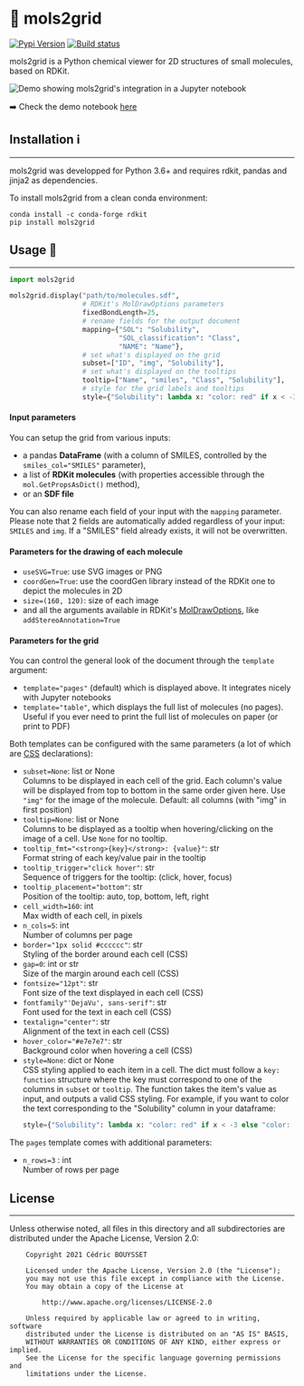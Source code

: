 # 👀 mols2grid

[![Pypi Version](https://img.shields.io/pypi/v/mols2grid.svg)](https://pypi.python.org/pypi/mols2grid)
[![Build status](https://github.com/cbouy/mols2grid/workflows/build/badge.svg)](https://github.com/cbouy/mols2grid/actions/workflows/build.yml)

mols2grid is a Python chemical viewer for 2D structures of small molecules, based on RDKit.

![Demo showing mols2grid's integration in a Jupyter notebook](https://raw.githubusercontent.com/cbouy/mols2grid/master/demo.png)

➡️ Check the demo notebook [here](https://nbviewer.jupyter.org/github/cbouy/molgrid/blob/master/demo.ipynb)

## Installation ℹ️
---

mols2grid was developped for Python 3.6+ and requires rdkit, pandas and jinja2 as dependencies.

To install mols2grid from a clean conda environment:
```shell
conda install -c conda-forge rdkit
pip install mols2grid
```

## Usage 📜
---

```python
import mols2grid

mols2grid.display("path/to/molecules.sdf",
                  # RDKit's MolDrawOptions parameters
                  fixedBondLength=25,
                  # rename fields for the output document
                  mapping={"SOL": "Solubility",
                           "SOL_classification": "Class",
                           "NAME": "Name"},
                  # set what's displayed on the grid
                  subset=["ID", "img", "Solubility"],
                  # set what's displayed on the tooltips
                  tooltip=["Name", "smiles", "Class", "Solubility"],
                  # style for the grid labels and tooltips
                  style={"Solubility": lambda x: "color: red" if x < -3 else "color: black"})
```

#### Input parameters

You can setup the grid from various inputs:
* a pandas **DataFrame** (with a column of SMILES, controlled by the `smiles_col="SMILES"` parameter),
* a list of **RDKit molecules** (with properties accessible through the `mol.GetPropsAsDict()` method),
* or an **SDF file**

You can also rename each field of your input with the `mapping` parameter. Please note that 2 fields are automatically added regardless of your input: `SMILES` and `img`. If a "SMILES" field already exists, it will not be overwritten.

#### Parameters for the drawing of each molecule

* `useSVG=True`: use SVG images or PNG
* `coordGen=True`: use the coordGen library instead of the RDKit one to depict the molecules in 2D
* `size=(160, 120)`: size of each image
* and all the arguments available in RDKit's [MolDrawOptions](https://www.rdkit.org/docs/source/rdkit.Chem.Draw.rdMolDraw2D.html#rdkit.Chem.Draw.rdMolDraw2D.MolDrawOptions), like `addStereoAnnotation=True`


#### Parameters for the grid
  
You can control the general look of the document through the `template` argument:
* `template="pages"` (default) which is displayed above. It integrates nicely with Jupyter notebooks
* `template="table"`, which displays the full list of molecules (no pages). Useful if you ever need to print the full list of molecules on paper (or print to PDF)

Both templates can be configured with the same parameters (a lot of which are [CSS](https://www.w3schools.com/cssref/) declarations):

* `subset=None`: list or None  
    Columns to be displayed in each cell of the grid. Each column's value will be displayed from top to bottom in the same order given here. Use `"img"` for the image of the molecule. Default: all columns (with "img" in first position)
* `tooltip=None`: list or None  
    Columns to be displayed as a tooltip when hovering/clicking on the image of a cell. Use `None` for no tooltip.
* `tooltip_fmt="<strong>{key}</strong>: {value}"`: str  
    Format string of each key/value pair in the tooltip
* `tooltip_trigger="click hover"`: str  
    Sequence of triggers for the tooltip: (click, hover, focus)
* `tooltip_placement="bottom"`: str  
    Position of the tooltip: auto, top, bottom, left, right
* `cell_width=160`: int  
    Max width of each cell, in pixels
* `n_cols=5`: int  
    Number of columns per page
* `border="1px solid #cccccc"`: str  
    Styling of the border around each cell (CSS)
* `gap=0`: int or str  
    Size of the margin around each cell (CSS)
* `fontsize="12pt"`: str  
    Font size of the text displayed in each cell (CSS)
* `fontfamily"'DejaVu', sans-serif"`: str  
    Font used for the text in each cell (CSS)
* `textalign="center"`: str  
    Alignment of the text in each cell (CSS)
* `hover_color="#e7e7e7"`: str  
    Background color when hovering a cell (CSS)
* `style=None`: dict or None  
    CSS styling applied to each item in a cell. The dict must follow a `key: function` structure where the key must correspond to one of the columns in `subset` or `tooltip`. The function takes the item's value as input, and outputs a valid CSS styling. For example, if you want to color the text corresponding to the "Solubility"
    column in your dataframe:
    ```python
    style={"Solubility": lambda x: "color: red" if x < -3 else "color: black"}
    ```

The `pages` template comes with additional parameters:

* `n_rows=3` : int  
    Number of rows per page
    

## License
---

Unless otherwise noted, all files in this directory and all subdirectories are distributed under the Apache License, Version 2.0:
```
    Copyright 2021 Cédric BOUYSSET

    Licensed under the Apache License, Version 2.0 (the "License");
    you may not use this file except in compliance with the License.
    You may obtain a copy of the License at

        http://www.apache.org/licenses/LICENSE-2.0

    Unless required by applicable law or agreed to in writing, software
    distributed under the License is distributed on an "AS IS" BASIS,
    WITHOUT WARRANTIES OR CONDITIONS OF ANY KIND, either express or implied.
    See the License for the specific language governing permissions and
    limitations under the License.
```
